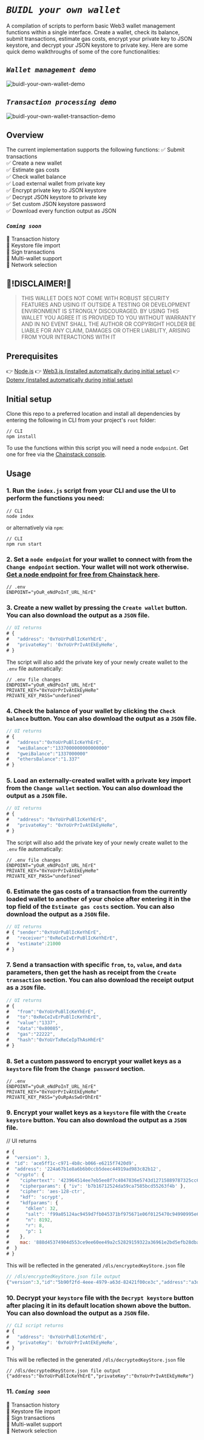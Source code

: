 # ___`BUIDL your own wallet`___

A compilation of scripts to perform basic Web3 wallet management functions within a single interface. Create a wallet, check its balance, submit transactions, estimate gas costs, encrypt your private key to JSON keystore, and decrypt your JSON keystore to private key. Here are some quick demo walkthroughs of some of the core functionalities:

## ___`Wallet management demo`___

![buidl-your-own-wallet-demo](https://user-images.githubusercontent.com/24898023/209030207-64ae8033-e129-4c61-9834-2f2b83b75af1.gif)

## ___`Transaction processing demo`___

![buidl-your-own-wallet-transaction-demo](https://user-images.githubusercontent.com/24898023/211145501-8d27389a-ce96-489e-acdc-12660b0711e3.gif)


## Overview
The current implementation supports the following functions:
✅ Submit transactions  
✅ Create a new wallet  
✅ Estimate gas costs  
✅ Check wallet balance  
✅ Load external wallet from private key  
✅ Encrypt private key to JSON keystore  
✅ Decrypt JSON keystore to private key  
✅ Set custom JSON keystore password  
✅ Download every function output as JSON  

### ___`Coming soon`___
📅 Transaction history  
📅 Keystore file import  
📅 Sign transactions  
📅 Multi-wallet support  
📅 Network selection  

## 🚨!DISCLAIMER!🚨
>THIS WALLET DOES NOT COME WITH ROBUST SECURITY FEATURES AND USING IT OUTSIDE A TESTING OR DEVELOPMENT ENVIRONMENT IS STRONGLY DISCOURAGED. BY USING THIS WALLET YOU AGREE IT IS PROVIDED TO YOU WITHOUT WARRANTY AND IN NO EVENT SHALL THE AUTHOR OR COPYRIGHT HOLDER BE LIABLE FOR ANY CLAIM, DAMAGES OR OTHER LIABILITY, ARISING FROM YOUR INTERACTIONS WITH IT


## Prerequisites

👉 [Node.js](https://nodejs.org/en/)
👉 [Web3.js (installed automatically during initial setup)](https://github.com/web3/web3.js)
👉 [Dotenv (installed automatically during initial setup)](https://github.com/motdotla/dotenv)

## Initial setup

Clone this repo to a preferred location and install all dependencies by entering the following in CLI from your project's `root` folder:

```shell
// CLI
npm install
```

To use the functions within this script you will need a node `endpoint`. Get one for free via the [Chainstack console](https://console.chainstack.com/).

## Usage

### 1. Run the `index.js` script from your CLI and use the UI to perform the functions you need:

```shell
// CLI
node index
```

or alternatively via `npm`:

```shell
// CLI
npm run start
```

### 2. Set a `node endpoint` for your wallet to connect with from the `Change endpoint` section. Your wallet will not work otherwise. [Get a node endpoint for free from Chainstack here](https://console.chainstack.com/).

```shell
// .env
ENDPOINT="yOuR_eNdPoInT_URL_hErE"
```

### 3. Create a new wallet by pressing the `Create wallet` button. You can also download the output as a `JSON` file.

```js
// UI returns
# {
#   "address": '0xYoUrPuBlIcKeYhErE',
#   "privateKey": '0xYoUrPrIvAtEkEyHeRe',
# }
```

The script will also add the private key of your newly create wallet to the `.env` file automatically:

```shell
// .env file changes
ENDPOINT="yOuR_eNdPoInT_URL_hErE"
PRIVATE_KEY="0xYoUrPrIvAtEkEyHeRe"
PRIVATE_KEY_PASS="undefined"
```

### 4. Check the balance of your wallet by clicking the `Check balance` button. You can also download the output as a `JSON` file.

```js
// UI returns
# {
#   "address":"0xYoUrPuBlIcKeYhErE",
#   "weiBalance":"1337000000000000000"
#   "gweiBalance":"1337000000"
#   "ethersBalance":"1.337"
# }
```

### 5. Load an externally-created wallet with a private key import from the `Change wallet` section. You can also download the output as a `JSON` file.

```js
// UI returns
# {
#   "address": "0xYoUrPuBlIcKeYhErE",
#   "privateKey": "0xYoUrPrIvAtEkEyHeRe",
# }
```

The script will also add the private key of your newly create wallet to the `.env` file automatically:

```shell
// .env file changes
ENDPOINT="yOuR_eNdPoInT_URL_hErE"
PRIVATE_KEY="0xYoUrPrIvAtEkEyHeRe"
PRIVATE_KEY_PASS="undefined"
```

### 6. Estimate the gas costs of a transaction from the currently loaded wallet to another of your choice after entering it in the top field of the `Estimate gas costs` section. You can also download the output as a `JSON` file.

```js
// UI returns
# { "sender":"0xYoUrPuBlIcKeYhErE",
#   "receiver":"0xReCeIvErPuBlIcKeYhErE",
#   "estimate":21000
# }
```

### 7. Send a transaction with specific `from`, `to`, `value`, and `data` parameters, then get the hash as receipt from the `Create transaction` section. You can also download the receipt output as a `JSON` file.

```js
// UI returns
# {
#   "from":"0xYoUrPuBlIcKeYhErE",
#   "to":"0xReCeIvErPuBlIcKeYhErE",
#   "value":"1337",
#   "data":"0x80085",
#   "gas":"22222",
#   "hash":"0xYoUrTxReCeIpThAsHhErE"
# }
```

### 8. Set a custom password to encrypt your wallet keys as a `keystore` file from the `Change password` section.

```shell
// .env
ENDPOINT="yOuR_eNdPoInT_URL_hErE"
PRIVATE_KEY="0xYoUrPrIvAtEkEyHeRe"
PRIVATE_KEY_PASS="yOuRpAsSwOrDhErE"
```

### 9. Encrypt your wallet keys as a `keystore` file with the `Create keystore` button. You can also download the output as a `JSON` file.

// UI returns
```js
# {
#  "version": 3,
#  "id": 'ace5ff1c-c971-4b8c-b066-e6215f7420d9',
#  "address": '224a67b1e8a6b6b0ccb5deec44919ad983c82b12',
#  "crypto": {
#    "ciphertext": '423964514ee7eb5ee8f7c4047836e5743d12715889787325cc65b26b2d42ab7c',
#    "cipherparams": { "iv": 'b7b16712524da59ca7585bcd55263f4b' },
#    "cipher": 'aes-128-ctr',
#    "kdf": 'scrypt',
#    "kdfparams": {
#      "dklen": 32,
#      "salt": 'f99a05124ac9459d7fb045371bf975671e06f0125470c94990995e6e0a981312',
#      "n": 8192,
#      "r": 8,
#      "p": 1
#    },
#    mac: '888d45374904d553ce9ee60ee49a2c52829159322a36961e2bd5efb28dba58c3'
#  }
# }
```

This will be reflected in the generated `/dls/encryptedKeyStore.json` file

```js
// /dls/encryptedKeyStore.json file output
{"version":3,"id":"5b90f2fd-4eee-4979-a63d-82421f00ce3c","address":"a3d13afd97d3327e29178dbd8a1bc3fc639f363b","crypto":{"ciphertext":"1b69bc20f3b55ff3b4c32ebc0825c3c2d33daf1b1c080219db05fae9d806a0e6","cipherparams":{"iv":"773dd2ad24f0fb8973dd73184f0bf2b3"},"cipher":"aes-128-ctr","kdf":"scrypt","kdfparams":{"dklen":32,"salt":"5b49ecae1740ceef08686468a6179c1d154d7fea1997e1bada81050096cb042a","n":8192,"r":8,"p":1},"mac":"8a6f36122eec78348be94fa1352ecf28be0f875b92d64924e3708b34f2440114"}}
```

### 10. Decrypt your `keystore` file with the `Decrypt keystore` button after placing it in its default location shown above the button. You can also download the output as a `JSON` file.

```js
// CLI script returns
# {
#   "address": '0xYoUrPuBlIcKeYhErE',
#   "privateKey": '0xYoUrPrIvAtEkEyHeRe',
# }
```

This will be reflected in the generated `/dls/decryptedKeyStore.json` file

```shell
// /dls/decryptedKeyStore.json file output
{"address":"0xYoUrPuBlIcKeYhErE","privateKey":"0xYoUrPrIvAtEkEyHeRe"}
```

### 11. ___`Coming soon`___
📅 Transaction history  
📅 Keystore file import  
📅 Sign transactions  
📅 Multi-wallet support  
📅 Network selection  
